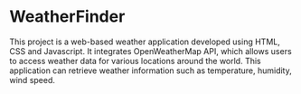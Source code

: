 # WeatherFinder
This project is a web-based weather application developed using HTML, CSS and Javascript. It integrates OpenWeatherMap API, which allows users to access weather data for various locations around the world. This application can retrieve weather information such as temperature, humidity, wind speed.
